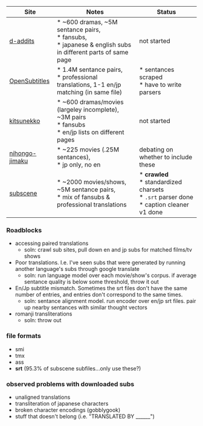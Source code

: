 | Site                                                                                                     | Notes                                                                                                            | Status                                          |
|----------------------------------------------------------------------------------------------------------|------------------------------------------------------------------------------------------------------------------|-------------------------------------------------|
| [d-addits](http://www.d-addicts.com/forums/page/subtitles?sid=c00e06662e59c449c2b2814b22e7bc90#Japanese) | * ~600 dramas, ~5M sentance pairs,<br>  * fansubs,<br> * japanese & english subs in different parts of same page | not started                                     |
| [OpenSubtitles](http://opus.lingfil.uu.se/OpenSubtitles2016.php)                                         | * 1.4M sentance pairs,<br> * professional translations, 1-1 en/jp matching (in same file)                        | * sentances scraped<br> * have to write parsers |
| [kitsunekko](http://kitsunekko.net/dirlist.php?dir=subtitles%2Fjapanese%2F)                              | * ~600 dramas/movies (largeley incomplete), ~3M pairs<br> * fansubs<br> * en/jp lists on different pages         | not started                                     |
| [nihongo-jimaku](http://nihongo-jimaku.blogspot.jp/)                                                     | * ~225 movies (.25M sentances),<br> * jp only, no en                                                             | debating on whether to include these            |
| [subscene](http://v2.subscene.com/subtitles/a/japanese.aspx)                                             | * ~2000 movies/shows, ~5M sentance pairs,<br> * mix of fansubs & professional translations                       | * **crawled**<br>* standardized charsets<br>* `.srt` parser done<br>* caption cleaner v1 done  |




### Roadblocks

* accessing paired translations
  * soln: crawl sub sites, pull down en and jp subs for matched films/tv shows
* Poor translations. I.e. I've seen subs that were generated by running another language's subs through google translate
  * soln: run language model over each movie/show's corpus. if average sentance quality is below some threshold, throw it out
* En/Jp subtitle mismatch. Sometimes the srt files don't have the same number of entries, and entries don't correspond to the same times. 
  * soln: sentance alignment model. run encoder over en/jp srt files. pair up nearby sentances with similar thought vectors
* romanji transliterations
  * soln: throw out



### file formats
* smi
* tmx
* ass
* **srt** (95.3% of subscene subfiles...only use these?)


### observed problems with downloaded subs
* unaligned translations
* transliteration of japanese characters
* broken character encodings (gobblygook)
* stuff that doesn't belong (i.e. "TRANSLATED BY ______")
